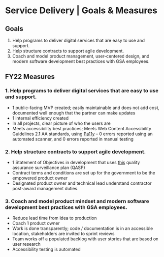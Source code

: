 # Service Delivery | Goals & Measures

## Goals
1. Help programs to deliver digital services that are easy to use and support. 
2. Help structure contracts to support agile development.
3. Coach and model product management, user-centered design, and modern software development best practices with GSA employees.

## FY22 Measures
### 1. Help programs to deliver digital services that are easy to use and support. 
- 1 public-facing MVP created; easily maintainable and does not add cost, documented well enough that the partner can make updates
- 1 internal efficiency created
- In all projects, clear picture of who the users are
- Meets accessibility best practices; Meets Web Content Accessibility Guidelines 2.1 AA standards, using [Pa11y](https://github.com/pa11y/pa11y) – 0 errors reported using an automated scanner, and 0 errors reported in manual testing

### 2. Help structure contracts to support agile development.
- 1 Statement of Objectives in development that uses [this](https://derisking-guide.18f.gov/qasp/) quality assurance surveillance plan (QASP)
- Contract terms and conditions are set up for the government to be the empowered product owner
- Designated product owner and technical lead understand contractor post-award management duties 

### 3. Coach and model product mindset and modern software development best practices with GSA employees.
- Reduce lead time from idea to production
- Coach 1 product owner
- Work is done transparently; code / documentation is in an accessible location, stakeholders are invited to sprint reviews
- Team works off a populated backlog with user stories that are based on user research
- Accessibility testing is automated
